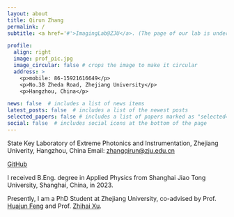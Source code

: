 ```yaml
---
layout: about
title: Qirun Zhang
permalink: /
subtitle: <a href='#'>ImagingLab@ZJU</a>. (The page of our lab is under construction, sry)

profile:
  align: right
  image: prof_pic.jpg
  image_circular: false # crops the image to make it circular
  address: >
    <p>mobile: 86-15921616649</p>
    <p>No.38 Zheda Road, Zhejiang University</p>
    <p>Hangzhou, China</p>

news: false  # includes a list of news items
latest_posts: false  # includes a list of the newest posts
selected_papers: false # includes a list of papers marked as "selected={true}"
social: false  # includes social icons at the bottom of the page
---
```


State Key Laboratory of Extreme Photonics and Instrumentation, Zhejiang Univerity, Hangzhou, China
Email: zhangqirun@zju.edu.cn

[GitHub](https://github.com/zhangqingruo)

I received B.Eng. degree in Applied Physics from Shanghai Jiao Tong University, Shanghai, China, in 2023.

Presently, I am a PhD Student at Zhejiang University, co-advised by  Prof. [Huajun Feng](https://person.zju.edu.cn/0086127) and Prof. [Zhihai Xu](https://person.zju.edu.cn/0089108#0).
